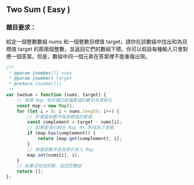 ## Two Sum ( Easy )

### 題目要求：

給定一個整數數組 nums 和一個整數目標值 target，請你在該數組中找出和為目標值 target 的那兩個整數，並返回它們的數組下標。你可以假設每種輸入只會對應一個答案。但是，數組中同一個元素在答案裡不能重複出現。

```javascript
/**
 * @param {number[]} nums
 * @param {number} target
 * @return {number[]}
 */
var twoSum = function (nums, target) {
    // 使用 Map 來存儲已經遍歷過的數字及其索引
    const map = new Map();
    for (let i = 0; i < nums.length; i++) {
        // 計算當前數字與目標值的差值
        const complement = target - nums[i];
        // 如果差值已經在 Map 中，則找到了答案
        if (map.has(complement)) {
            return [map.get(complement), i];
        }
        // 將當前數字及其索引存入 Map
        map.set(nums[i], i);
    }
    // 如果沒有找到解，返回空數組
    return [];
};
```
